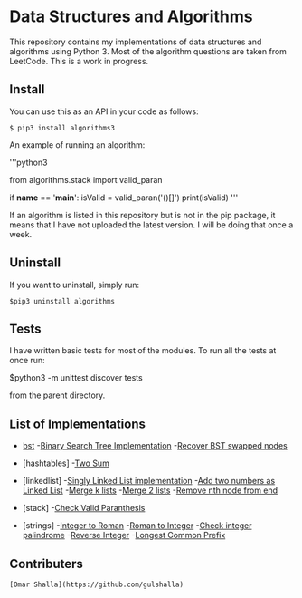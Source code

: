 Data Structures and Algorithms
==============================
 
This repository contains my implementations of data structures and algorithms using Python 3. Most of the algorithm questions are taken from LeetCode. This is a work in progress.

## Install
You can use this as an API in your code as follows:

	$ pip3 install algorithms3

An example of running an algorithm:

'''python3

from algorithms.stack import valid_paran

if __name__ == '__main__':
	isValid = valid_paran('()[]')
	print(isValid)
'''

If an algorithm is listed in this repository but is not in the pip package, it means that I have not uploaded the latest version. I will be doing that once a week. 

## Uninstall
If you want to uninstall, simply run:

	$pip3 uninstall algorithms

## Tests
I have written basic tests for most of the modules. To run all the tests at once run:

 $python3 -m unittest discover tests

from the parent directory.

## List of Implementations

- [bst](algorithms/bst)
	-[Binary Search Tree Implementation](algorithms/bst/bst.py)
	-[Recover BST swapped nodes](algorithms/bst/recover_bst.py)

- [hashtables]
	-[Two Sum](algorithms/hashtables/two_sum.py)

- [linkedlist]
	-[Singly Linked List implementation](algorithms/linkedlist/singly_linked_list.py)
	-[Add two numbers as Linked List](algorithms/linkedlist/add_two_numbers.py)
	-[Merge k lists](algorithms/linkedlist/merge_k_lists.py)
	-[Merge 2 lists](algorithms/linkedlist/merge_two_lists.py)
	-[Remove nth node from end](algorithms/linkedlist/remove_nth_end.py)

- [stack]
	-[Check Valid Paranthesis](algorithms/stack/valid_paran.py)

- [strings]
	-[Integer to Roman](algorithms/strings/int_to_roman.py)
	-[Roman to Integer](algorithms/strings/roman_to_int.py)
	-[Check integer palindrome](algorithms/strings/palindrome.py)
	-[Reverse Integer](algorithms/strings/reverse_int.py)
	-[Longest Common Prefix](algorithms/strings/longest_common_prefix.py)

## Contributers
	[Omar Shalla](https://github.com/gulshalla)